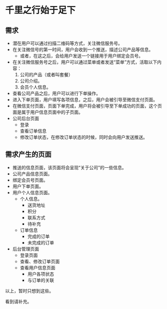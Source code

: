 # 千里之行始于足下
## 需求

* 潜在用户可以通过扫描二维码等方式，关注微信服务号。
* 在关注微信号的第一时间，用户会收到一个推送，描述公司产品等信息。
    * 或者，在这之后，会给用户发送一个链接用于用户绑定会员号。
* 在关注微信服务号之后，用户可以通过菜单或者发送“菜单”方式，活取以下内容：
    1. 公司的产品（或者叫套餐）
    2. 公司介绍。
    3. 会员个人信息。
* 查看公司产品之后，用户可以进行下单操作。
* 进入下单页面，用户填写各项信息，之后，用户会被引导至微信支付页面。
* 在微信支付页面，页面下单完成，用户将会被引导至下单成功的页面，这个页面是属于用户信息页面中的子页面。
* 公司后台页面
    * 登录
    * 查看订单信息
    * 修改订单状态，在修改订单状态的时候，同时会向用户发送推送。

## 需求产生的页面

* 推送的信息页面，该页面将会呈现“关于公司”的一些信息。
* 公司产品信息页面。
* 绑定会员号页面。
* 用户下单页面。
* 用户个人信息页面。
    * 个人信息。
        * 送货地址
        * 积分
        * 联系方式
        * 待补充
    * 订单信息
        * 完成的订单
        * 未完成的订单
* 后台管理页面
    * 登录页面
    * 查看、修改订单页面
    * 查看用户信息页面
        * 用户各项状态
        * 与订单的关联

以上，暂时只想到这些。

看到请补充。
